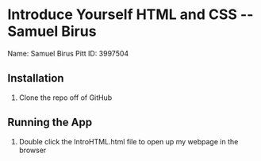 # Introduce Yourself HTML and CSS -- Samuel Birus

Name: Samuel Birus
Pitt ID: 3997504

## Installation

1. Clone the repo off of GitHub

## Running the App

1. Double click the IntroHTML.html file to open up my webpage in the browser
